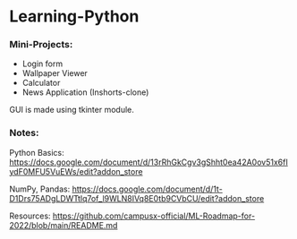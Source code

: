 # Learning-Python

### Mini-Projects:
- Login form
- Wallpaper Viewer
- Calculator
- News Application (Inshorts-clone)

GUI is made using tkinter module.

### Notes:

Python Basics: https://docs.google.com/document/d/13rRhGkCgv3gShht0ea42A0ov51x6fIydF0MFU5VuEWs/edit?addon_store 

NumPy, Pandas: https://docs.google.com/document/d/1t-D1Drs75ADgLDWTtlq7of_l9WLN8IVq8E0tb9CVbCU/edit?addon_store

Resources: https://github.com/campusx-official/ML-Roadmap-for-2022/blob/main/README.md 
